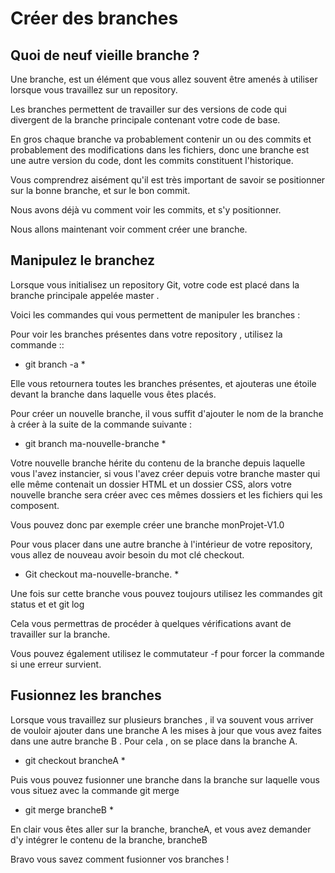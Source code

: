 # Créer des branches 

## Quoi de neuf vieille branche ?

Une branche, est un élément que vous allez souvent être amenés à utiliser lorsque vous travaillez sur un repository.

Les branches permettent de travailler sur des versions de code qui divergent de la branche principale contenant votre code de base.

En gros chaque branche va probablement contenir un ou des commits et probablement des modifications dans les fichiers, donc une branche est une autre version du code, dont les commits constituent l'historique.

Vous comprendrez aisément qu'il est très important de savoir se positionner sur la bonne branche, et sur le bon commit.

Nous avons déjà vu comment voir les commits, et s'y positionner.

Nous allons maintenant voir comment créer une branche.

## Manipulez le branchez

Lorsque vous initialisez un repository Git, votre code est placé dans la branche principale appelée master .

Voici les commandes qui vous permettent de manipuler les branches :

Pour voir les branches présentes dans votre repository , utilisez la commande :: 

* git branch -a * 

Elle vous retournera toutes les branches présentes, et ajouteras une étoile devant la branche dans laquelle vous êtes placés.

Pour créer un nouvelle branche, il vous suffit d'ajouter le nom de la branche à créer à la suite de la commande suivante :

* git branch ma-nouvelle-branche *

Votre nouvelle branche hérite du contenu de la branche depuis laquelle vous l'avez instancier, si vous l'avez créer depuis votre branche master qui elle même contenait un dossier HTML  et un dossier CSS, alors votre nouvelle branche sera créer avec ces mêmes dossiers et les fichiers qui les composent.

Vous pouvez donc par exemple créer une branche monProjet-V1.0

Pour vous placer dans une autre branche à l'intérieur de votre repository, vous allez de nouveau avoir besoin du mot clé checkout.

* Git checkout ma-nouvelle-branche. *

Une fois sur cette branche vous pouvez toujours utilisez les commandes git status et et git log

Cela vous permettras de procéder à quelques vérifications avant de travailler sur la branche.

Vous pouvez également utilisez le commutateur -f pour forcer la commande si une erreur survient.

## Fusionnez les branches

Lorsque vous travaillez sur plusieurs branches , il va souvent vous arriver de vouloir ajouter dans une branche A les mises à jour que vous avez faites dans une autre branche B . Pour cela , on se place dans la branche A.

* git checkout brancheA * 

Puis vous pouvez fusionner une branche dans la branche sur laquelle vous vous situez avec la commande git merge 

* git merge brancheB *

En clair vous êtes aller sur la branche, brancheA, et vous avez demander d'y intégrer le contenu de la branche, brancheB

Bravo vous savez comment fusionner vos branches !




